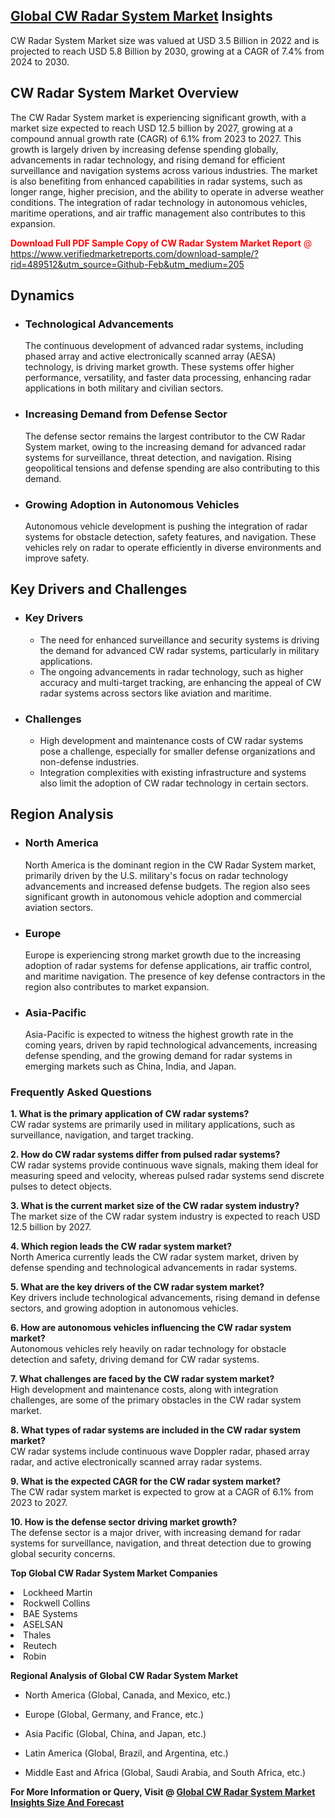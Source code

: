 <h2><a href="https://www.verifiedmarketreports.com/download-sample/?rid=489512&amp;utm_source=Github&amp;utm_medium=205" target="_blank">Global CW Radar System Market</a> Insights</h2><p>CW Radar System Market size was valued at USD 3.5 Billion in 2022 and is projected to reach USD 5.8 Billion by 2030, growing at a CAGR of 7.4% from 2024 to 2030.</p><p><h2>CW Radar System Market Overview</h2> <p>The CW Radar System market is experiencing significant growth, with a market size expected to reach USD 12.5 billion by 2027, growing at a compound annual growth rate (CAGR) of 6.1% from 2023 to 2027. This growth is largely driven by increasing defense spending globally, advancements in radar technology, and rising demand for efficient surveillance and navigation systems across various industries. The market is also benefiting from enhanced capabilities in radar systems, such as longer range, higher precision, and the ability to operate in adverse weather conditions. The integration of radar technology in autonomous vehicles, maritime operations, and air traffic management also contributes to this expansion.</p> <p><p><span class=""><span style="color: #ff0000;"><strong>Download Full PDF Sample Copy of CW Radar System Market Report</strong> @ </span><a href="https://www.verifiedmarketreports.com/download-sample/?rid=489512&amp;utm_source=Github-Feb&amp;utm_medium=205" target="_blank">https://www.verifiedmarketreports.com/download-sample/?rid=489512&amp;utm_source=Github-Feb&amp;utm_medium=205</a></span></p></p> <h2>Dynamics</h2> <ul> <li><h3>Technological Advancements</h3> The continuous development of advanced radar systems, including phased array and active electronically scanned array (AESA) technology, is driving market growth. These systems offer higher performance, versatility, and faster data processing, enhancing radar applications in both military and civilian sectors.</li> <li><h3>Increasing Demand from Defense Sector</h3> The defense sector remains the largest contributor to the CW Radar System market, owing to the increasing demand for advanced radar systems for surveillance, threat detection, and navigation. Rising geopolitical tensions and defense spending are also contributing to this demand.</li> <li><h3>Growing Adoption in Autonomous Vehicles</h3> Autonomous vehicle development is pushing the integration of radar systems for obstacle detection, safety features, and navigation. These vehicles rely on radar to operate efficiently in diverse environments and improve safety.</li> </ul> <h2>Key Drivers and Challenges</h2> <ul> <li><h3>Key Drivers</h3> <ul> <li>The need for enhanced surveillance and security systems is driving the demand for advanced CW radar systems, particularly in military applications.</li> <li>The ongoing advancements in radar technology, such as higher accuracy and multi-target tracking, are enhancing the appeal of CW radar systems across sectors like aviation and maritime.</li> </ul> </li> <li><h3>Challenges</h3> <ul> <li>High development and maintenance costs of CW radar systems pose a challenge, especially for smaller defense organizations and non-defense industries.</li> <li>Integration complexities with existing infrastructure and systems also limit the adoption of CW radar technology in certain sectors.</li> </ul> </li> </ul> <h2>Region Analysis</h2> <ul> <li><h3>North America</h3> North America is the dominant region in the CW Radar System market, primarily driven by the U.S. military's focus on radar technology advancements and increased defense budgets. The region also sees significant growth in autonomous vehicle adoption and commercial aviation sectors.</li> <li><h3>Europe</h3> Europe is experiencing strong market growth due to the increasing adoption of radar systems for defense applications, air traffic control, and maritime navigation. The presence of key defense contractors in the region also contributes to market expansion.</li> <li><h3>Asia-Pacific</h3> Asia-Pacific is expected to witness the highest growth rate in the coming years, driven by rapid technological advancements, increasing defense spending, and the growing demand for radar systems in emerging markets such as China, India, and Japan.</li> </ul> <h3>Frequently Asked Questions</h3> <p><strong>1. What is the primary application of CW radar systems?</strong><br> CW radar systems are primarily used in military applications, such as surveillance, navigation, and target tracking.</p> <p><strong>2. How do CW radar systems differ from pulsed radar systems?</strong><br> CW radar systems provide continuous wave signals, making them ideal for measuring speed and velocity, whereas pulsed radar systems send discrete pulses to detect objects.</p> <p><strong>3. What is the current market size of the CW radar system industry?</strong><br> The market size of the CW radar system industry is expected to reach USD 12.5 billion by 2027.</p> <p><strong>4. Which region leads the CW radar system market?</strong><br> North America currently leads the CW radar system market, driven by defense spending and technological advancements in radar systems.</p> <p><strong>5. What are the key drivers of the CW radar system market?</strong><br> Key drivers include technological advancements, rising demand in defense sectors, and growing adoption in autonomous vehicles.</p> <p><strong>6. How are autonomous vehicles influencing the CW radar system market?</strong><br> Autonomous vehicles rely heavily on radar technology for obstacle detection and safety, driving demand for CW radar systems.</p> <p><strong>7. What challenges are faced by the CW radar system market?</strong><br> High development and maintenance costs, along with integration challenges, are some of the primary obstacles in the CW radar system market.</p> <p><strong>8. What types of radar systems are included in the CW radar system market?</strong><br> CW radar systems include continuous wave Doppler radar, phased array radar, and active electronically scanned array radar systems.</p> <p><strong>9. What is the expected CAGR for the CW radar system market?</strong><br> The CW radar system market is expected to grow at a CAGR of 6.1% from 2023 to 2027.</p> <p><strong>10. How is the defense sector driving market growth?</strong><br> The defense sector is a major driver, with increasing demand for radar systems for surveillance, navigation, and threat detection due to growing global security concerns.</p> </p><p><strong>Top Global CW Radar System Market Companies</strong></p><div data-test-id=""><p><li>Lockheed Martin</li><li> Rockwell Collins</li><li> BAE Systems</li><li> ASELSAN</li><li> Thales</li><li> Reutech</li><li> Robin</li></p><div><strong>Regional Analysis of&nbsp;Global CW Radar System Market</strong></div><ul><li dir="ltr"><p dir="ltr">North America&nbsp;(Global, Canada, and Mexico, etc.)</p></li><li dir="ltr"><p dir="ltr">Europe (Global, Germany, and France, etc.)</p></li><li dir="ltr"><p dir="ltr">Asia Pacific&nbsp;(Global, China, and Japan, etc.)</p></li><li dir="ltr"><p dir="ltr">Latin America&nbsp;(Global, Brazil, and Argentina, etc.)</p></li><li dir="ltr">Middle East and Africa&nbsp;(Global, Saudi Arabia, and South Africa, etc.)</li></ul><p><strong>For More Information or Query, Visit @&nbsp;</strong><strong><a href="https://www.verifiedmarketreports.com/product/cw-radar-system-market-size-and-forecast/?utm_source=Github&amp;utm_medium=205" target="_blank">Global CW Radar System Market Insights Size And Forecast</a></strong></p></div>
